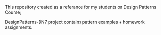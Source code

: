 This repository created as a referance for my students on Design Patterns Course;

DesignPatterns-DN7 project contains pattern examples + homework assignments.
